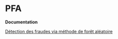 PFA
===

**Documentation**

[Détection des fraudes via méthode de forêt aléatoire](http://cs229.stanford.edu/proj2005/AltendorfBrendeDanielLessard-FraudDetectionForOnlineRetailUsingRandomForests.pdf  "Détection des fraudes via méthode de forêt aléatoire")
